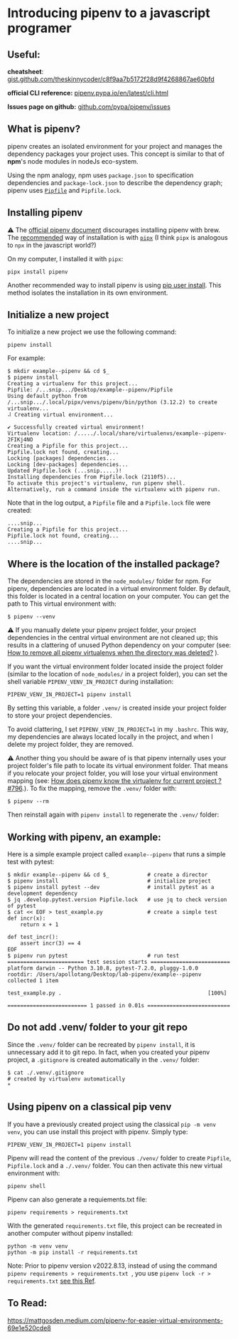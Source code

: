 # Introducing pipenv to a javascript programer


## Useful:

**cheatsheet**: [gist.github.com/theskinnycoder/c8f9aa7b5172f28d9f4268867ae60bfd](https://gist.github.com/theskinnycoder/c8f9aa7b5172f28d9f4268867ae60bfd)

**official CLI reference:**  [pipenv.pypa.io/en/latest/cli.html](https://pipenv.pypa.io/en/latest/cli.html#pipenv) 

**Issues page on github:** [github.com/pypa/pipenv/issues](https://github.com/pypa/pipenv/issues)


## What is pipenv?

pipenv creates an isolated environment for your project and manages the dependency packages your project uses. This concept is similar to that of **npm**'s node modules in nodeJs eco-system. 

Using the npm analogy, npm uses `package.json` to specification dependencies and `package-lock.json` to describe the dependency graph; pipenv uses [`Pipfile`](https://github.com/pypa/pipfile) and `Pipfile.lock`.

 
## Installing pipenv

:warning: The [official pipenv document](https://pipenv.pypa.io/en/latest/#install-pipenv-today) discourages installing pipenv with brew. The [recommended](https://pipenv.pypa.io/en/latest/install/#isolated-installation-of-pipenv-with-pipx) way of installation is with  [`pipx`](https://github.com/pypa/pipx) (I think `pipx` is analogous to `npx` in the javascript world?)

On my computer, I installed it with `pipx`:

```
pipx install pipenv 
```

Another recommended way to install pipenv is using [pip user install](https://pip.pypa.io/en/stable/user_guide/#user-installs).  This method isolates the installation in its own environment. 

## Initialize a new project

To initialize a new project we use the following command:

```
pipenv install
``` 

For example:

```
$ mkdir example--pipenv && cd $_  
$ pipenv install
Creating a virtualenv for this project...
Pipfile: /...snip.../Desktop/example--pipenv/Pipfile
Using default python from /...snip.../.local/pipx/venvs/pipenv/bin/python (3.12.2) to create virtualenv...
⠼ Creating virtual environment...

✔ Successfully created virtual environment!
Virtualenv location: /...../.local/share/virtualenvs/example--pipenv-2FIKj4NO
Creating a Pipfile for this project...
Pipfile.lock not found, creating...
Locking [packages] dependencies...
Locking [dev-packages] dependencies...
Updated Pipfile.lock (...snip.....)!
Installing dependencies from Pipfile.lock (2110f5)...
To activate this project's virtualenv, run pipenv shell.
Alternatively, run a command inside the virtualenv with pipenv run.
```

Note that in the log output, a `Pipfile` file and a `Pipfile.lock` file were created:

```
....snip...
Creating a Pipfile for this project...
Pipfile.lock not found, creating...
....snip...

```


## Where is the location of the installed package?

The dependencies are stored in the `node_modules/` folder for npm.  For pipenv, dependencies are  located in a virtual environment folder.  By default, this folder is located in a central location on your computer.  You can get the path to This virtual environment with: 

```
$ pipenv --venv
```

:warning: If you manually delete your pipenv project folder, your project dependencies in the central virtual environment are not cleaned up; this results in a clattering of unused Python dependency on your computer (see: 
[How to remove all pipenv virtualenvs when the directory was deleted?](https://stackoverflow.com/questions/65126606/how-to-remove-all-pipenv-virtualenvs-when-the-directory-was-deleted)
). 

If you want the virtual environment folder located inside the project folder (similar to the location of `node_modules/` in a project folder), you can set the shell variable `PIPENV_VENV_IN_PROJECT` during installation:

```
PIPENV_VENV_IN_PROJECT=1 pipenv install
```
By setting this variable, a folder `.venv/` is created inside your project folder to store your project dependencies.



To avoid clattering, I set `PIPENV_VENV_IN_PROJECT=1` in my `.bashrc`.  This way, my dependencies are always located locally in the project, and when I delete my project folder, they are removed. 

:warning: Another thing you should be aware of is that pipenv internally uses your project folder's file path to locate its virtual environment folder. That means if you relocate your project folder, you will lose your virtual environment mapping (see: [How does pipenv know the virtualenv for current project ? #796](https://github.com/pypa/pipenv/issues/796).). To fix the mapping, remove the `.venv/` folder with:  

```
$ pipenv --rm
```

Then reinstall again with `pipenv install` to regenerate the `.venv/` folder:

## Working with pipenv, an example:


Here is a simple example project called `example--pipenv` that runs a simple test with pytest:

```
$ mkdir example--pipenv && cd $_            # create a director
$ pipenv install                            # initialize project
$ pipenv install pytest --dev               # install pytest as a development dependency 
$ jq .develop.pytest.version Pipfile.lock   # use jq to check version of pytest
$ cat << EOF > test_example.py              # create a simple test
def incr(x):
    return x + 1

def test_incr():
    assert incr(3) == 4
EOF
$ pipenv run pytest                         # run test
======================== test session starts =========================
platform darwin -- Python 3.10.8, pytest-7.2.0, pluggy-1.0.0
rootdir: /Users/apollotang/Desktop/lab-pipenv/example--pipenv
collected 1 item

test_example.py .                                              [100%]

========================= 1 passed in 0.01s ==========================    
```

## Do not add  .venv/ folder to your git repo

Since the `.venv/` folder can be recreated by `pipenv install`, it is unnecessary add it to git repo. In fact, when you created your pipenv project, a `.gitignore` is created automatically in the `.venv/` folder: 

```
$ cat ./.venv/.gitignore
# created by virtualenv automatically
*
```


## Using pipenv on a classical pip venv

If you have a previously created project using the classical `pip -m venv venv`,  you can use install this project with pipenv. Simply type: 

```
PIPENV_VENV_IN_PROJECT=1 pipenv install
```

Pipenv will read the content of the previous `./venv/` folder to create `Pipfile`, `Pipfile.lock` and a `./.venv/` folder. You can then activate this new virtual environment with:

```
pipenv shell
```

Pipenv can also generate a requiements.txt file: 

```
pipenv requirements > requirements.txt  
```

With the generated `requirements.txt` file, this project can be recreated in another computer without pipenv installed: 

```
python -m venv venv
python -m pip install -r requirements.txt
```

Note: Prior to pipenv version v2022.8.13, instead of using the command `pipenv requirements > requirements.txt `, you use `pipenv lock -r > requirements.txt` [see this Ref](https://stackoverflow.com/a/73352657).


## To Read:

https://mattgosden.medium.com/pipenv-for-easier-virtual-environments-69e1e520cde8







